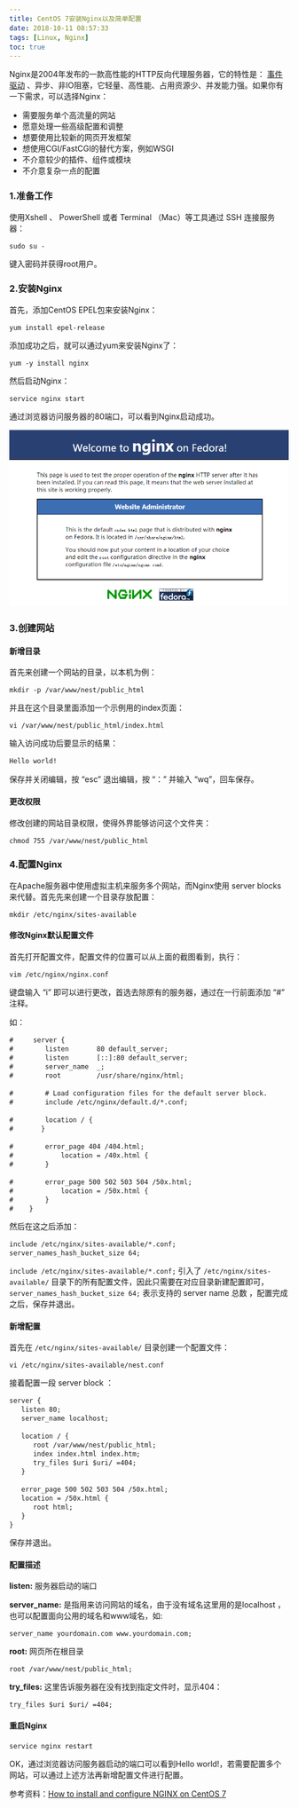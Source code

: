 ```yaml
---
title: CentOS 7安装Nginx以及简单配置
date: 2018-10-11 08:57:33
tags: [Linux, Nginx]
toc: true
---
```


Nginx是2004年发布的一款高性能的HTTP反向代理服务器，它的特性是： [事件驱动](http://www.thegeekstuff.com/2013/11/nginx-vs-apache/) 、异步、非IO阻塞，它轻量、高性能、占用资源少、并发能力强。如果你有一下需求，可以选择Nginx：

- 需要服务单个高流量的网站
- 愿意处理一些高级配置和调整
- 想要使用比较新的网页开发框架
- 想使用CGI/FastCGI的替代方案，例如WSGI
- 不介意较少的插件、组件或模块
- 不介意复杂一点的配置

<!--more-->

### 1.准备工作

使用Xshell 、 PowerShell  或者 Terminal  （Mac）等工具通过 SSH 连接服务器：

```shell
sudo su -
```
键入密码并获得root用户。

### 2.安装Nginx

首先，添加CentOS EPEL包来安装Nginx：

```shell
yum install epel-release
```

添加成功之后，就可以通过yum来安装Nginx了：

```shell
yum -y install nginx
```

然后启动Nginx：

```shell
service nginx start
```

通过浏览器访问服务器的80端口，可以看到Nginx启动成功。

![0001](img/0001.png)



### 3.创建网站

#### 新增目录

首先来创建一个网站的目录，以本机为例：

```shell
mkdir -p /var/www/nest/public_html
```

并且在这个目录里面添加一个示例用的index页面：

```shell
vi /var/www/nest/public_html/index.html
```

输入访问成功后要显示的结果：

```html
Hello world!
```

保存并关闭编辑，按 “esc” 退出编辑，按 “：” 并输入 “wq”，回车保存。

#### 更改权限

修改创建的网站目录权限，使得外界能够访问这个文件夹：

```shell
chmod 755 /var/www/nest/public_html
```

### 4.配置Nginx

在Apache服务器中使用虚拟主机来服务多个网站，而Nginx使用 server blocks  来代替。首先先来创建一个目录存放配置：

```shell
mkdir /etc/nginx/sites-available
```

#### 修改Nginx默认配置文件

首先打开配置文件，配置文件的位置可以从上面的截图看到，执行：

```shell
vim /etc/nginx/nginx.conf
```

键盘输入 “i”  即可以进行更改，首选去除原有的服务器，通过在一行前面添加 “#” 注释。

如：

```shell
#     server {
#        listen       80 default_server;
#        listen       [::]:80 default_server;
#        server_name  _;
#        root         /usr/share/nginx/html;

#        # Load configuration files for the default server block.
#        include /etc/nginx/default.d/*.conf;

#        location / {
#       } 

#        error_page 404 /404.html;
#            location = /40x.html {
#        }

#        error_page 500 502 503 504 /50x.html;
#            location = /50x.html {
#        }
#    }
```

然后在这之后添加：

```nginx
include /etc/nginx/sites-available/*.conf;
server_names_hash_bucket_size 64;
```

`include /etc/nginx/sites-available/*.conf;`  引入了  `/etc/nginx/sites-available/` 目录下的所有配置文件，因此只需要在对应目录新建配置即可， `server_names_hash_bucket_size 64;` 表示支持的 server name 总数 ，配置完成之后，保存并退出。

#### 新增配置

首先在  `/etc/nginx/sites-available/` 目录创建一个配置文件：

```
vi /etc/nginx/sites-available/nest.conf
```

接着配置一段 server block ：

```nginx
server {
   listen 80;
   server_name localhost;

   location / {
      root /var/www/nest/public_html;
      index index.html index.htm;
      try_files $uri $uri/ =404;
   }

   error_page 500 502 503 504 /50x.html;
   location = /50x.html {
      root html;
   }
}
```

保存并退出。

#### 配置描述

**listen:** 服务器启动的端口

**server_name:** 是指用来访问网站的域名，由于没有域名这里用的是localhost ， 也可以配置面向公用的域名和www域名，如:

```
server_name yourdomain.com www.yourdomain.com;
```

**root:** 网页所在根目录

```
root /var/www/nest/public_html;
```

**try_files:** 这里告诉服务器在没有找到指定文件时，显示404：

```
try_files $uri $uri/ =404;
```

#### 重启Nginx

```shell
service nginx restart
```

OK，通过浏览器访问服务器启动的端口可以看到Hello world!，若需要配置多个网站，可以通过上述方法再新增配置文件进行配置。



参考资料：[How to install and configure NGINX on CentOS 7](https://www.godaddy.com/garage/how-to-install-and-configure-nginx-on-centos-7/)